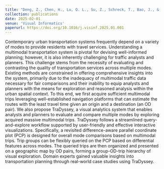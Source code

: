 ```yaml
---
title: "Deng, Z., Chen, H., Lu, Q. L., Su, Z., Schreck, T., Bao, J., & Cai, Y. (2025). Visual comparative analytics of multimodal transportation. Visual Informatics, 9(1), 18-30."
collection: publications
date: 2025-02-01
venue: 'Visual Informatics'
paperurl: https://doi.org/10.1016/j.visinf.2025.01.001
---
```


Contemporary urban transportation systems frequently depend on a variety of modes to provide residents with travel services. Understanding a multimodal transportation system is pivotal for devising well-informed planning; however, it is also inherently challenging for traffic analysts and planners. This challenge stems from the necessity of evaluating and contrasting the quality of transportation services across multiple modes. Existing methods are constrained in offering comprehensive insights into the system, primarily due to the inadequacy of multimodal traffic data necessary for fair comparisons and their inability to equip analysts and planners with the means for exploration and reasoned analysis within the urban spatial context. To this end, we first acquire sufficient multimodal trips leveraging well-established navigation platforms that can estimate the routes with the least travel time given an origin and a destination (an OD pair). We also propose TraDyssey, a visual analytics system that enables analysts and planners to evaluate and compare multiple modes by exploring acquired massive multimodal trips. TraDyssey follows a streamlined query-and-explore workflow supported by user-friendly and effective interactive visualizations. Specifically, a revisited difference-aware parallel coordinate plot (PCP) is designed for overall mode comparisons based on multimodal trips. Trip groups can be flexibly queried on the PCP based on differential features across modes. The queried trips are then organized and presented on a geographic map by OD pairs, forming a group-OD-trip hierarchy of visual exploration. Domain experts gained valuable insights into transportation planning through real-world case studies using TraDyssey.
